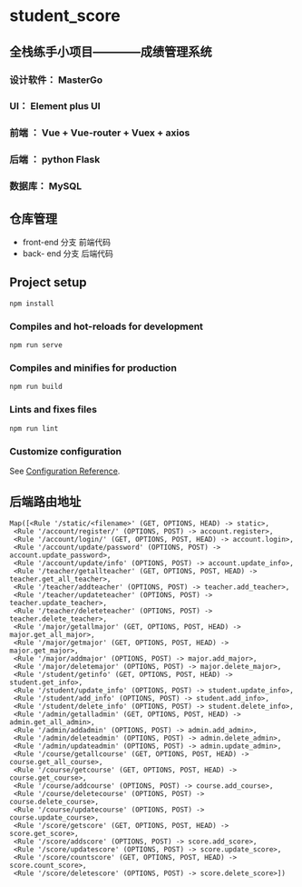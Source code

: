# student_score

## 全栈练手小项目————成绩管理系统
### 设计软件： MasterGo
### UI： Element plus UI
### 前端 ： Vue + Vue-router + Vuex + axios
### 后端 ： python Flask
### 数据库： MySQL

## 仓库管理
- front-end 分支 前端代码
- back- end 分支 后端代码

## Project setup
```
npm install
```

### Compiles and hot-reloads for development
```
npm run serve
```

### Compiles and minifies for production
```
npm run build
```

### Lints and fixes files
```
npm run lint
```

### Customize configuration
See [Configuration Reference](https://cli.vuejs.org/config/).

## 后端路由地址
```
Map([<Rule '/static/<filename>' (GET, OPTIONS, HEAD) -> static>,
 <Rule '/account/register/' (OPTIONS, POST) -> account.register>,
 <Rule '/account/login/' (GET, OPTIONS, POST, HEAD) -> account.login>,
 <Rule '/account/update/password' (OPTIONS, POST) -> account.update_password>,
 <Rule '/account/update/info' (OPTIONS, POST) -> account.update_info>,
 <Rule '/teacher/getallteacher' (GET, OPTIONS, POST, HEAD) -> teacher.get_all_teacher>,
 <Rule '/teacher/addteacher' (OPTIONS, POST) -> teacher.add_teacher>,
 <Rule '/teacher/updateteacher' (OPTIONS, POST) -> teacher.update_teacher>,
 <Rule '/teacher/deleteteacher' (OPTIONS, POST) -> teacher.delete_teacher>,
 <Rule '/major/getallmajor' (GET, OPTIONS, POST, HEAD) -> major.get_all_major>,
 <Rule '/major/getmajor' (GET, OPTIONS, POST, HEAD) -> major.get_major>,
 <Rule '/major/addmajor' (OPTIONS, POST) -> major.add_major>,
 <Rule '/major/deletemajor' (OPTIONS, POST) -> major.delete_major>,
 <Rule '/student/getinfo' (GET, OPTIONS, POST, HEAD) -> student.get_info>,
 <Rule '/student/update_info' (OPTIONS, POST) -> student.update_info>,
 <Rule '/student/add_info' (OPTIONS, POST) -> student.add_info>,
 <Rule '/student/delete_info' (OPTIONS, POST) -> student.delete_info>,
 <Rule '/admin/getalladmin' (GET, OPTIONS, POST, HEAD) -> admin.get_all_admin>,
 <Rule '/admin/addadmin' (OPTIONS, POST) -> admin.add_admin>,
 <Rule '/admin/deleteadmin' (OPTIONS, POST) -> admin.delete_admin>,
 <Rule '/admin/updateadmin' (OPTIONS, POST) -> admin.update_admin>,
 <Rule '/course/getallcourse' (GET, OPTIONS, POST, HEAD) -> course.get_all_course>,
 <Rule '/course/getcourse' (GET, OPTIONS, POST, HEAD) -> course.get_course>,
 <Rule '/course/addcourse' (OPTIONS, POST) -> course.add_course>,
 <Rule '/course/deletecourse' (OPTIONS, POST) -> course.delete_course>,
 <Rule '/course/updatecourse' (OPTIONS, POST) -> course.update_course>,
 <Rule '/score/getscore' (GET, OPTIONS, POST, HEAD) -> score.get_score>,
 <Rule '/score/addscore' (OPTIONS, POST) -> score.add_score>,
 <Rule '/score/updatescore' (OPTIONS, POST) -> score.update_score>,
 <Rule '/score/countscore' (GET, OPTIONS, POST, HEAD) -> score.count_score>,
 <Rule '/score/deletescore' (OPTIONS, POST) -> score.delete_score>])
```
